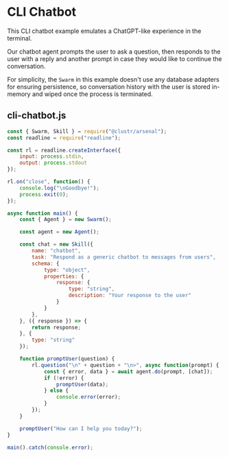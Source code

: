 # CLI Chatbot

This CLI chatbot example emulates a ChatGPT-like experience in the terminal.

Our chatbot agent prompts the user to ask a question, then responds to the user with a reply and another prompt in case they would like to continue the conversation.

For simplicity, the `Swarm` in this example doesn't use any database adapters for ensuring persistence, so conversation history with the user is stored in-memory and wiped once the process is terminated.

## cli-chatbot.js

```js
const { Swarm, Skill } = require("@clustr/arsenal");
const readline = require("readline");

const rl = readline.createInterface({
    input: process.stdin,
    output: process.stdout
});

rl.on("close", function() {
    console.log("\nGoodbye!");
    process.exit(0);
});

async function main() {
    const { Agent } = new Swarm();

    const agent = new Agent();

    const chat = new Skill({
        name: "chatbot",
        task: "Respond as a generic chatbot to messages from users",
        schema: {
            type: "object",
            properties: {
                response: {
                    type: "string",
                    description: "Your response to the user"
                }
            }
        },
    }, ({ response }) => {
        return response;
    }, {
        type: "string"
    });

    function promptUser(question) {
        rl.question("\n" + question + "\n>", async function(prompt) {
            const { error, data } = await agent.do(prompt, [chat]);
            if (!error) {
                promptUser(data);
            } else {
                console.error(error);
            }
        });
    }

    promptUser("How can I help you today?");
}

main().catch(console.error);
```
